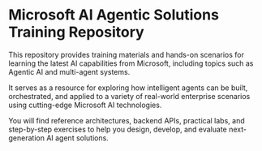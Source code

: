 # Microsoft AI Agentic Solutions Training Repository  
  
This repository provides training materials and hands-on scenarios for learning the latest AI capabilities from Microsoft, including topics such as Agentic AI and multi-agent systems.   
  
It serves as a resource for exploring how intelligent agents can be built, orchestrated, and applied to a variety of real-world enterprise scenarios using cutting-edge Microsoft AI technologies.  
  
You will find reference architectures, backend APIs, practical labs, and step-by-step exercises to help you design, develop, and evaluate next-generation AI agent solutions.  